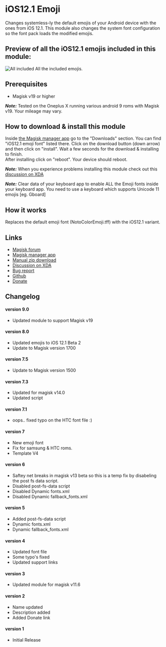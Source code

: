# iOS12.1 Emoji
Changes systemless-ly the default emojis of your Android device with the ones from iOS 12.1.
This module also changes the system font configuration so the font pack loads the modified emojis.

## Preview of all the iOS12.1 emojis included in this module:
![All included](http://i.imgur.com/Scr2QQq.jpg)
All the included emojis.

## Prerequisites
* Magisk v19 or higher

**_Note:_** 
Tested on the Oneplus X running various android 9 roms with Magisk v19. Your mileage may vary.

## How to download & install this module
Inside [the Magisk manager app](https://play.google.com/store/apps/details?id=com.topjohnwu.magisk) go to the "Downloads" section. 
You can find "iOS12.1 emoji font" listed there. 
Click on the download button (down arrow) and then click on "install". 
Wait a few seconds for the download & installing to finish.  
After installing click on "reboot". Your device should reboot. 

**_Note:_** When you experience problems installing this module check out this [discussion on XDA](https://forum.xda-developers.com/apps/magisk/magisk-ios10-emoji-font-t3596503)

**_Note:_** 
Clear data of your keyboard app to enable ALL the Emoji fonts inside your keyboard app.
You need to use a keyboard which supports Unicode 11 emojis [eg. Gboard]

## How it works
Replaces the default emoji font (NotoColorEmoji.tff) with the iOS12.1 variant. 

## Links
* [Magisk forum](https://forum.xda-developers.com/apps/magisk/official-magisk-v7-universal-systemless-t3473445)
* [Magisk manager app](https://play.google.com/store/apps/details?id=com.topjohnwu.magisk)
* [Manual zip download](https://drive.google.com/drive/folders/0BzOEHiXH09zFTnVKNjAtZUVlR3c?usp=sharing)
* [Discussion on XDA](https://forum.xda-developers.com/apps/magisk/magisk-ios10-emoji-font-t3596503)
* [Bug report](https://github.com/Magisk-Modules-Repo/Magisk-ios10-Emoji-font/issues/new)
* [Github](https://github.com/Magisk-Modules-Repo/Magisk-ios10-Emoji-font)
* [Donate](http://paypal.me/jeanpierrewolters/5)

## Changelog
#### version 9.0
* Updated module to support Magisk v19

#### version 8.0
* Updated emojis to iOS 12.1 Beta 2
* Update to Magisk version 1700

#### version 7.5
* Update to Magisk version 1500

#### version 7.3
* Updated for magisk v14.0
* Updated script

#### version 7.1
* oops.. fixed typo on the HTC font file :)

#### version 7
* New emoji font
* Fix for samsung & HTC roms.
* Template V4

#### version 6
* Saftey net breaks in magisk v13 beta so this is a temp fix by disabeling the post fs data script.
* Disabled  post-fs-data script
* Disabled Dynamic fonts.xml
* Disabled Dynamic fallback_fonts.xml

#### version 5
* Added  post-fs-data script
* Dynamic fonts.xml
* Dynamic fallback_fonts.xml

#### version 4
* Updated font file
* Some typo's fixed
* Updated support links

#### version 3
* Updated module for magisk v11.6

#### version 2
* Name updated
* Description added
* Added Donate link

#### version 1
* Initial Release

